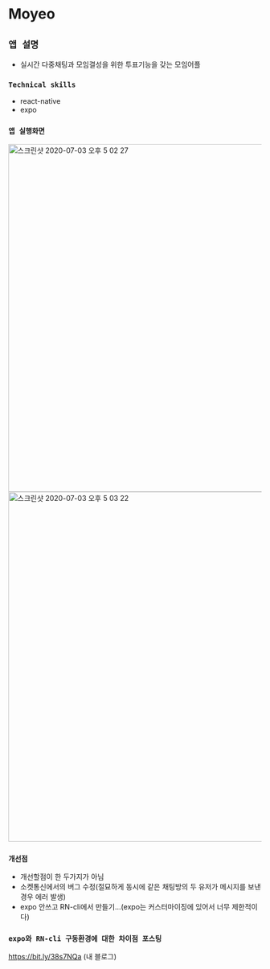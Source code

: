 # Moyeo
## `앱 설명`
- 실시간 다중채팅과 모임결성을 위한 투표기능을 갖는 모임어플

### `Technical skills`
- react-native
- expo


### `앱 실행화면`
<img width="692" alt="스크린샷 2020-07-03 오후 5 02 27" src="https://user-images.githubusercontent.com/46306443/86446498-ff818b00-bd4e-11ea-8e64-ace42a6a347a.png">
<img width="696" alt="스크린샷 2020-07-03 오후 5 03 22" src="https://user-images.githubusercontent.com/46306443/86446607-22ac3a80-bd4f-11ea-9863-f7037114acd8.png">




### `개선점`
- 개선할점이 한 두가지가 아님
- 소켓통신에서의 버그 수정(절묘하게 동시에 같은 채팅방의 두 유저가 메시지를 보낸 경우 에러 발생)
- expo 안쓰고 RN-cli에서 만들기...(expo는 커스터마이징에 있어서 너무 제한적이다)

### `expo와 RN-cli 구동환경에 대한 차이점 포스팅`
https://bit.ly/38s7NQa (내 블로그)
